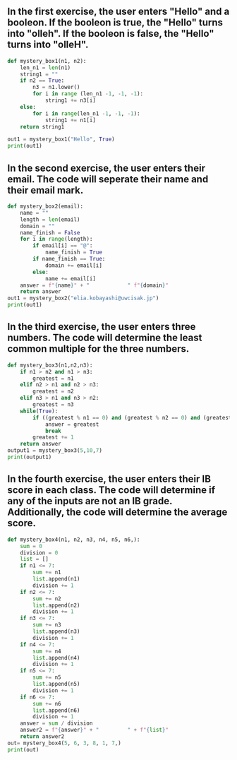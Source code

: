 ## In the first exercise, the user enters "Hello" and a booleon. If the booleon is true, the "Hello" turns into "olleh". If the booleon is false, the "Hello" turns into "olleH".
```.py
def mystery_box1(n1, n2):
    len_n1 = len(n1)
    string1 = ""
    if n2 == True:
        n3 = n1.lower()
        for i in range (len_n1 -1, -1, -1):
            string1 += n3[i]
    else:
        for i in range(len_n1 -1, -1, -1):
            string1 += n1[i]
    return string1

out1 = mystery_box1("Hello", True)
print(out1)
```
## In the second exercise, the user enters their email. The code will seperate their name and their email mark.
```.py
def mystery_box2(email):
    name = ""
    length = len(email)
    domain = ""
    name_finish = False
    for i in range(length):
        if email[i] == "@":
            name_finish = True
        if name_finish == True:
            domain += email[i]
        else:
            name += email[i]
    answer = f"{name}" + "            " f"{domain}"
    return answer
out1 = mystery_box2("elia.kobayashi@uwcisak.jp")
print(out1)
```
## In the third exercise, the user enters three numbers. The code will determine the least common multiple for the three numbers.
```.py
def mystery_box3(n1,n2,n3):
    if n1 > n2 and n1 > n3:
        greatest = n1
    elif n2 > n1 and n2 > n3:
        greatest = n2
    elif n3 > n1 and n3 > n2:
        greatest = n3
    while(True):
        if ((greatest % n1 == 0) and (greatest % n2 == 0) and (greatest % n3 == 0)):
            answer = greatest
            break
        greatest += 1
    return answer
output1 = mystery_box3(5,10,7)
print(output1)
```
## In the fourth exercise, the user enters their IB score in each class. The code will determine if any of the inputs are not an IB grade. Additionally, the code will determine the average score.
```.py
def mystery_box4(n1, n2, n3, n4, n5, n6,):
    sum = 0
    division = 0
    list = []
    if n1 <= 7:
        sum += n1
        list.append(n1)
        division += 1
    if n2 <= 7:
        sum += n2
        list.append(n2)
        division += 1
    if n3 <= 7:
        sum += n3
        list.append(n3)
        division += 1
    if n4 <= 7:
        sum += n4
        list.append(n4)
        division += 1
    if n5 <= 7:
        sum += n5
        list.append(n5)
        division += 1
    if n6 <= 7:
        sum += n6
        list.append(n6)
        division += 1
    answer = sum / division
    answer2 = f"{answer}" + "         " + f"{list}"
    return answer2
out= mystery_box4(5, 6, 3, 8, 1, 7,)
print(out)
```
